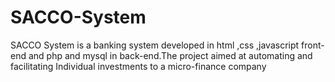 # SACCO-System
SACCO System is a banking system developed in html ,css ,javascript  front-end and php and mysql in back-end.The project aimed at automating and facilitating Individual investments to a micro-finance company
